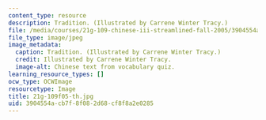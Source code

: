 ```yaml
---
content_type: resource
description: Tradition. (Illustrated by Carrene Winter Tracy.)
file: /media/courses/21g-109-chinese-iii-streamlined-fall-2005/3904554acb7f8f082d68cf8f8a2e0285_21g-109f05-th.jpg
file_type: image/jpeg
image_metadata:
  caption: Tradition. (Illustrated by Carrene Winter Tracy.)
  credit: Illustrated by Carrene Winter Tracy.
  image-alt: Chinese text from vocabulary quiz.
learning_resource_types: []
ocw_type: OCWImage
resourcetype: Image
title: 21g-109f05-th.jpg
uid: 3904554a-cb7f-8f08-2d68-cf8f8a2e0285
---
```

